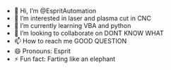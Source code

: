 - 👋 Hi, I’m @EspritAutomation
- 👀 I’m interested in laser and plasma cut in CNC
- 🌱 I’m currently learning VBA and python
- 💞️ I’m looking to collaborate on DONT KNOW WHAT
- 📫 How to reach me GOOD QUESTION
- 😄 Pronouns: Esprit
- ⚡ Fun fact: Farting like an elephant

<!---
EspritAutomation/EspritAutomation is a ✨ special ✨ repository because its `README.md` (this file) appears on your GitHub profile.
You can click the Preview link to take a look at your changes.
--->
